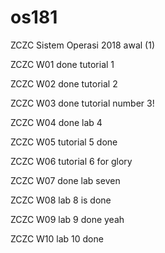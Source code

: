 # os181
ZCZC Sistem Operasi 2018 awal (1)

ZCZC W01 done tutorial 1

ZCZC W02 done tutorial 2

ZCZC W03 done tutorial number 3!

ZCZC W04 done lab 4

ZCZC W05 tutorial 5 done

ZCZC W06 tutorial 6 for glory

ZCZC W07 done lab seven

ZCZC W08 lab 8 is done

ZCZC W09 lab 9 done yeah

ZCZC W10 lab 10 done

